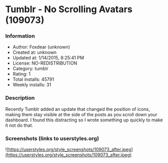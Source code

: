 # Tumblr - No Scrolling Avatars (109073)

### Information
- Author: Foxdear (unknown)
- Created at: unknown
- Updated at: 1/14/2015, 8:25:41 PM
- License: NO-REDISTRIBUTION
- Category: tumblr
- Rating: 1
- Total installs: 45791
- Weekly installs: 31


### Description
Recently Tumblr added an update that changed the position of icons, making them stay visible at the side of the posts as you scroll down your dashboard. I found this distracting so I wrote something up quickly to make it not do that.


### Screenshots (links to userstyles.org)
![https://userstyles.org/style_screenshots/109073_after.jpeg](https://userstyles.org/style_screenshots/109073_after.jpeg)


